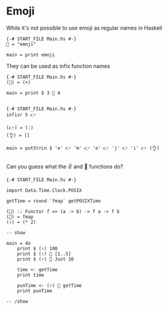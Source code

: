 # Emoji

While it's not possible to use emoji as regular names in Haskell

``` active haskell
{-# START_FILE Main.hs #-}
💩 = "emoji"

main = print emoji
```

They can be used as infix function names

``` active haskell
{-# START_FILE Main.hs #-}
(🍆) = (+)

main = print $ 3 🍆 4
                          
```



``` active haskell
{-# START_FILE Main.hs #-}
infixr 5 👉

(👉) = (:)
(👌) = []

main = putStrLn $ 'e' 👉 'm' 👉 'o' 👉 'j' 👉 'i' 👉 (👌)
                          
```

Can you guess what the ✌ and 📩 functions do? 
          

``` active haskell
{-# START_FILE Main.hs #-}

import Data.Time.Clock.POSIX

getTime = round `fmap` getPOSIXTime

(📩) :: Functor f => (a -> b) -> f a -> f b
(📩) = fmap
(✌) = (* 2)

-- show

main = do
    print $ (✌) 100
    print $ (✌) 📩 [1..5]
    print $ (✌) 📩 Just 10

    time <- getTime
    print time

    punTime <- (✌) 📩 getTime
    print punTime

-- /show
                                                         
```